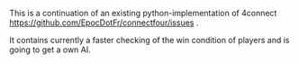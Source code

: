 ﻿This is a continuation of an existing python-implementation of 4connect https://github.com/EpocDotFr/connectfour/issues .

It contains currently a faster checking of the win condition of players and is going to get a own AI.
